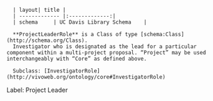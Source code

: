 
      | layout| title |
      | ------------- |:-------------:|
      | schema     | UC Davis Library Schema    |

      **ProjectLeaderRole** is a Class of type [schema:Class](http://schema.org/Class).
      Investigator who is designated as the lead for a particular component within a multi-project proposal. “Project” may be used interchangeably with “Core” as defined above.

      Subclass: [InvestigatorRole](http://vivoweb.org/ontology/core#InvestigatorRole)
Label: Project Leader

    